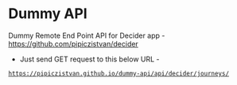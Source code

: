 # Dummy API
Dummy Remote End Point API for Decider app - https://github.com/pipiczistvan/decider

- Just send GET request to this below URL -

[`https://pipiczistvan.github.io/dummy-api/api/decider/journeys/`](https://pipiczistvan.github.io/dummy-api/api/decider/journeys/)
